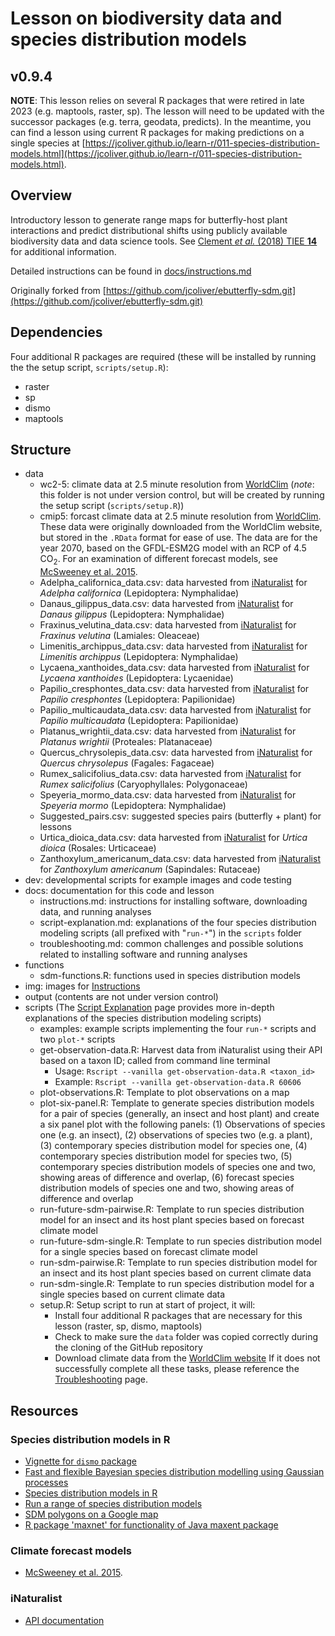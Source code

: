 # Lesson on biodiversity data and species distribution models
## v0.9.4

**NOTE**: This lesson relies on several R packages that were retired in late 
2023 (e.g. maptools, raster, sp). The lesson will need to be updated with the 
successor packages (e.g. terra, geodata, predicts). In the meantime, you can 
find a lesson using current R packages for making predictions on a single 
species at 
[https://jcoliver.github.io/learn-r/011-species-distribution-models.html](https://jcoliver.github.io/learn-r/011-species-distribution-models.html).

## Overview
Introductory lesson to generate range maps for butterfly-host plant interactions and predict distributional shifts using publicly available biodiversity data and data science tools. See [Clement _et al._ (2018) TIEE **14**](http://tiee.esa.org/vol/v14/experiments/clement/abstract.html) for additional information.

Detailed instructions can be found in [docs/instructions.md](docs/instructions.md)

Originally forked from [https://github.com/jcoliver/ebutterfly-sdm.git](https://github.com/jcoliver/ebutterfly-sdm.git)

## Dependencies
Four additional R packages are required (these will be installed by running the the setup script, `scripts/setup.R`):

+ raster
+ sp
+ dismo
+ maptools

## Structure
+ data
  + wc2-5: climate data at 2.5 minute resolution from [WorldClim](http://www.worldclim.org) (_note_: this folder is not under version control, but will be created by running the setup script (`scripts/setup.R`))
  + cmip5: forcast climate data at 2.5 minute resolution from [WorldClim](http://www.worldclim.org). These data were originally downloaded from the WorldClim website, but stored in the `.RData` format for ease of use. The data are for the year 2070, based on the GFDL-ESM2G model with an RCP of 4.5 CO<sub>2</sub>. For an examination of different forecast models, see [McSweeney et al. 2015](https://link.springer.com/article/10.1007/s00382-014-2418-8).
  + Adelpha_californica_data.csv: data harvested from [iNaturalist](http://www.inaturalist.org) for _Adelpha californica_ (Lepidoptera: Nymphalidae)
  + Danaus_gilippus_data.csv: data harvested from [iNaturalist](http://www.inaturalist.org) for _Danaus gilippus_ (Lepidoptera: Nymphalidae)
  + Fraxinus_velutina_data.csv: data harvested from [iNaturalist](http://www.inaturalist.org) for _Fraxinus velutina_ (Lamiales: Oleaceae)
  + Limenitis_archippus_data.csv: data harvested from [iNaturalist](http://www.inaturalist.org) for _Limenitis archippus_ (Lepidoptera: Nymphalidae)
  + Lycaena_xanthoides_data.csv: data harvested from [iNaturalist](http://www.inaturalist.org) for _Lycaena xanthoides_ (Lepidoptera: Lycaenidae)
  + Papilio_cresphontes_data.csv: data harvested from [iNaturalist](http://www.inaturalist.org) for _Papilio cresphontes_ (Lepidoptera: Papilionidae)
  + Papilio_multicaudata_data.csv: data harvested from [iNaturalist](http://www.inaturalist.org) for _Papilio multicaudata_ (Lepidoptera: Papilionidae)
  + Platanus_wrightii_data.csv: data harvested from [iNaturalist](http://www.inaturalist.org) for _Platanus wrightii_ (Proteales: Platanaceae)
  + Quercus_chrysolepis_data.csv: data harvested from [iNaturalist](http://www.inaturalist.org) for _Quercus chrysolepus_ (Fagales: Fagaceae)
  + Rumex_salicifolius_data.csv: data harvested from [iNaturalist](http://www.inaturalist.org) for _Rumex salicifolius_ (Caryophyllales: Polygonaceae)
  + Speyeria_mormo_data.csv: data harvested from [iNaturalist](http://www.inaturalist.org) for _Speyeria mormo_ (Lepidoptera: Nymphalidae)
  + Suggested_pairs.csv: suggested species pairs (butterfly + plant) for lessons
  + Urtica_dioica_data.csv: data harvested from [iNaturalist](http://www.inaturalist.org) for _Urtica dioica_ (Rosales: Urticaceae)
  + Zanthoxylum_americanum_data.csv: data harvested from [iNaturalist](http://www.inaturalist.org) for _Zanthoxylum americanum_ (Sapindales: Rutaceae)
+ dev: developmental scripts for example images and code testing
+ docs: documentation for this code and lesson
    + instructions.md: instructions for installing software, downloading data, and running analyses
    + script-explanation.md: explanations of the four species distribution modeling scripts (all prefixed with "`run-*`") in the `scripts` folder
    + troubleshooting.md: common challenges and possible solutions related to installing software and running analyses
+ functions
  + sdm-functions.R: functions used in species distribution models
+ img: images for [Instructions](docs/instructions.md)
+ output (contents are not under version control)
+ scripts (The [Script Explanation](docs/script-explanation.md) page provides more in-depth explanations of the species distribution modeling scripts)
  + examples: example scripts implementing the four `run-*` scripts and two `plot-*` scripts
  + get-observation-data.R: Harvest data from iNaturalist using their API based on a taxon ID; 
  called from command line terminal
    + Usage: `Rscript --vanilla get-observation-data.R <taxon_id>`
    + Example: `Rscript --vanilla get-observation-data.R 60606`
  + plot-observations.R: Template to plot observations on a map
  + plot-six-panel.R: Template to generate species distribution models for a pair of species (generally, an insect and host plant) and create a six panel plot with the following panels: (1) Observations of species one (e.g. an insect), (2) observations of species two (e.g. a plant), (3) contemporary species distribution model for species one, (4) contemporary species distribution model for species two, (5) contemporary species distribution models of species one and two, showing areas of difference and overlap, (6) forecast species distribution models of species one and two, showing areas of difference and overlap
  + run-future-sdm-pairwise.R: Template to run species distribution model for an insect and its host plant species based on forecast climate model
  + run-future-sdm-single.R: Template to run species distribution model for a single species based on forecast climate model
  + run-sdm-pairwise.R: Template to run species distribution model for an insect and its host plant species based on current climate data
  + run-sdm-single.R: Template to run species distribution model for a single species based on current climate data
  + setup.R: Setup script to run at start of project, it will:
    + Install four additional R packages that are necessary for this lesson (raster, sp, dismo, maptools)
    + Check to make sure the `data` folder was copied correctly during the cloning of the GitHub repository
    + Download climate data from the [WorldClim website](http://www.worldclim.org)
  If it does not successfully complete all these tasks, please reference the [Troubleshooting](docs/troubleshooting.md) page.

## Resources
### Species distribution models in R
+ [Vignette for `dismo` package](https://cran.r-project.org/web/packages/dismo/vignettes/sdm.pdf)
+ [Fast and flexible Bayesian species distribution modelling using Gaussian processes](http://onlinelibrary.wiley.com/doi/10.1111/2041-210X.12523/pdf)
+ [Species distribution models in R](http://www.molecularecologist.com/2013/04/species-distribution-models-in-r/)
+ [Run a range of species distribution models](https://rdrr.io/cran/biomod2/man/BIOMOD_Modeling.html)
+ [SDM polygons on a Google map](https://rdrr.io/rforge/dismo/man/gmap.html)
+ [R package 'maxnet' for functionality of Java maxent package](https://cran.r-project.org/web/packages/maxnet/maxnet.pdf)

### Climate forecast models
+ [McSweeney et al. 2015](https://link.springer.com/article/10.1007/s00382-014-2418-8).

### iNaturalist
+ [API documentation](https://www.inaturalist.org/pages/api+reference)